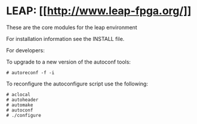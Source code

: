 # LEAP: [[http://www.leap-fpga.org/]]

These are the core modules for the leap environment


For installation information see the INSTALL file.

For developers: 

To upgrade to a new version of the autoconf tools:

    # autoreconf -f -i

To reconfigure the autoconfigure script use the following:

    # aclocal
    # autoheader
    # automake
    # autoconf
    # ./configure
